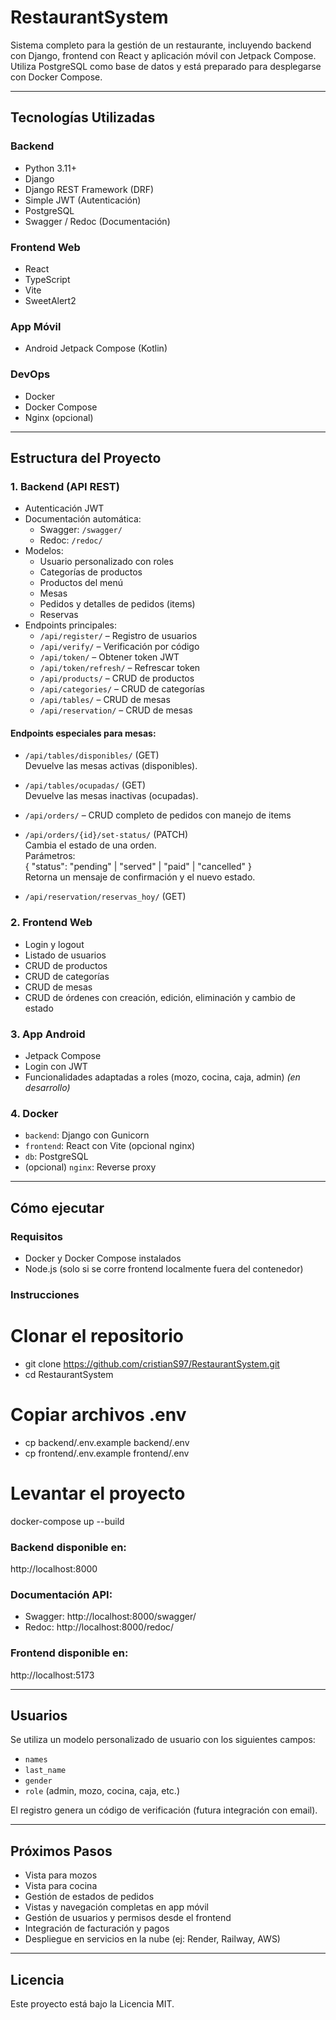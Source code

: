 
# RestaurantSystem

Sistema completo para la gestión de un restaurante, incluyendo backend con Django, frontend con React y aplicación móvil con Jetpack Compose. Utiliza PostgreSQL como base de datos y está preparado para desplegarse con Docker Compose.

---

## Tecnologías Utilizadas

### Backend
- Python 3.11+
- Django
- Django REST Framework (DRF)
- Simple JWT (Autenticación)
- PostgreSQL
- Swagger / Redoc (Documentación)

### Frontend Web
- React
- TypeScript
- Vite
- SweetAlert2

### App Móvil
- Android Jetpack Compose (Kotlin)

### DevOps
- Docker
- Docker Compose
- Nginx (opcional)

---

## Estructura del Proyecto

### 1. Backend (API REST)
- Autenticación JWT
- Documentación automática:
  - Swagger: `/swagger/`
  - Redoc: `/redoc/`
- Modelos:
  - Usuario personalizado con roles
  - Categorías de productos
  - Productos del menú
  - Mesas
  - Pedidos y detalles de pedidos (items)
  - Reservas
- Endpoints principales:
  - `/api/register/` – Registro de usuarios
  - `/api/verify/` – Verificación por código
  - `/api/token/` – Obtener token JWT
  - `/api/token/refresh/` – Refrescar token
  - `/api/products/` – CRUD de productos
  - `/api/categories/` – CRUD de categorías
  - `/api/tables/` – CRUD de mesas
  - `/api/reservation/` – CRUD de mesas

#### Endpoints especiales para mesas:
  - `/api/tables/disponibles/` (GET)  
    Devuelve las mesas activas (disponibles).
  - `/api/tables/ocupadas/` (GET)  
    Devuelve las mesas inactivas (ocupadas).

  - `/api/orders/` – CRUD completo de pedidos con manejo de items
  - `/api/orders/{id}/set-status/` (PATCH)  
    Cambia el estado de una orden.  
    Parámetros:  
    {
      "status": "pending" | "served" | "paid" | "cancelled"
    }  
    Retorna un mensaje de confirmación y el nuevo estado.
  - `/api/reservation/reservas_hoy/` (GET)  

### 2. Frontend Web
- Login y logout
- Listado de usuarios
- CRUD de productos
- CRUD de categorías
- CRUD de mesas
- CRUD de órdenes con creación, edición, eliminación y cambio de estado

### 3. App Android
- Jetpack Compose
- Login con JWT
- Funcionalidades adaptadas a roles (mozo, cocina, caja, admin) *(en desarrollo)*

### 4. Docker
- `backend`: Django con Gunicorn
- `frontend`: React con Vite (opcional nginx)
- `db`: PostgreSQL
- (opcional) `nginx`: Reverse proxy

---

## Cómo ejecutar

### Requisitos
- Docker y Docker Compose instalados
- Node.js (solo si se corre frontend localmente fuera del contenedor)

### Instrucciones

# Clonar el repositorio
- git clone https://github.com/cristianS97/RestaurantSystem.git
- cd RestaurantSystem

# Copiar archivos .env
- cp backend/.env.example backend/.env
- cp frontend/.env.example frontend/.env

# Levantar el proyecto
docker-compose up --build

### Backend disponible en:
http://localhost:8000

### Documentación API:
- Swagger: http://localhost:8000/swagger/
- Redoc: http://localhost:8000/redoc/

### Frontend disponible en:
http://localhost:5173

---

## Usuarios

Se utiliza un modelo personalizado de usuario con los siguientes campos:

- `names`
- `last_name`
- `gender`
- `role` (admin, mozo, cocina, caja, etc.)

El registro genera un código de verificación (futura integración con email).

---

## Próximos Pasos

- Vista para mozos
- Vista para cocina
- Gestión de estados de pedidos
- Vistas y navegación completas en app móvil
- Gestión de usuarios y permisos desde el frontend
- Integración de facturación y pagos
- Despliegue en servicios en la nube (ej: Render, Railway, AWS)

---

## Licencia

Este proyecto está bajo la Licencia MIT.
